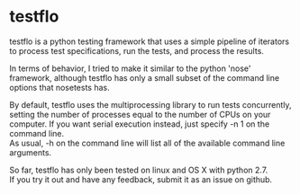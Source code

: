 testflo
=======

testflo is a python testing framework that uses a simple pipeline of
iterators to process test specifications, run the tests, and process the
results.

In terms of behavior, I tried to make it similar to the python 'nose' framework,
although testflo has only a small subset of the command line options that
nosetests has.

By default, testflo uses the multiprocessing library to run tests concurrently,
setting the number of processes equal to the number of CPUs on your computer.
If you want serial execution instead, just specify -n 1 on the command line.  
As usual, -h on the command line will list all of the available command line 
arguments.

So far, testflo has only been tested on linux and OS X with python 2.7.  
If you try it out and have any feedback, submit it as an issue on github.
